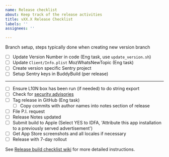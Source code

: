 ```yaml
---
name: Release checklist
about: Keep track of the release activities
title: vXX.X Release Checklist
labels: ''
assignees: ''

---
```

Branch setup, steps typically done when creating new version branch
- [ ] Update Version Number in code (Eng task, use `update_version.sh`)
- [ ] Update `Client/Info.plist` MozWhatsNewTopic (Eng task)
- [ ] Create version specific Sentry project
- [ ] Setup Sentry keys in BuddyBuild (per release)
---
- [ ] Ensure L10N box has been run (if needed) to do string export
- [ ] Check for [security advisories](https://github.com/mozilla-mobile/firefox-ios/wiki/Release-Build-Checklist/#security-advisories) 
- [ ] Tag release in GitHub (Eng task)
    - [ ] Copy commits with author names into notes section of release
- [ ] File P.I. request
- [ ] Release Notes updated
- [ ] Submit build to Apple (Select YES to IDFA, 'Attribute this app installation to a previously served advertisement')
- [ ] Get App Store screenshots and all locales if necessary
- [ ] Release with 7-day rollout 

See [Release build checklist wiki](https://github.com/mozilla-mobile/firefox-ios/wiki/Release-Build-Checklist) for more detailed instructions.
